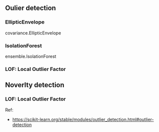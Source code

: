 


## Oulier detection

### EllipticEnvelope
covariance.EllipticEnvelope

### IsolationForest
ensemble.IsolationForest

### LOF: Local Outlier Factor

## Noverlty detection 

### LOF: Local Outlier Factor

Ref:
- https://scikit-learn.org/stable/modules/outlier_detection.html#outlier-detection
